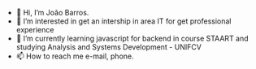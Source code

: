 - 👋 Hi, I’m João Barros.
- 👀 I’m interested in get an intership in area IT for get professional experience
- 🌱 I’m currently learning javascript for backend in course STAART and studying Analysis and Systems Development - UNIFCV
- 📫 How to reach me e-mail, phone.

<!---
rabros/rabros is a ✨ special ✨ repository because its `README.md` (this file) appears on your GitHub profile.
You can click the Preview link to take a look at your changes.
--->
